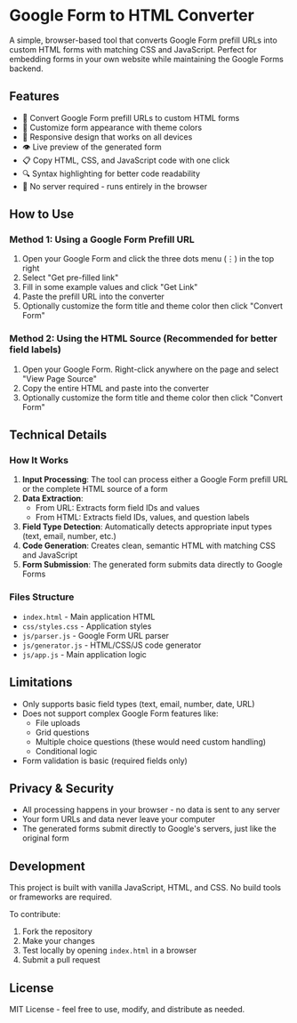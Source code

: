 # Google Form to HTML Converter

A simple, browser-based tool that converts Google Form prefill URLs into custom HTML forms with matching CSS and JavaScript. Perfect for embedding forms in your own website while maintaining the Google Forms backend.

## Features

- 🔄 Convert Google Form prefill URLs to custom HTML forms
- 🎨 Customize form appearance with theme colors
- 📱 Responsive design that works on all devices
- 👁️ Live preview of the generated form
- 📋 Copy HTML, CSS, and JavaScript code with one click
- 🔍 Syntax highlighting for better code readability
- 🚀 No server required - runs entirely in the browser

## How to Use

### Method 1: Using a Google Form Prefill URL

1. Open your Google Form and click the three dots menu (⋮) in the top right
2. Select "Get pre-filled link"
3. Fill in some example values and click "Get Link"
4. Paste the prefill URL into the converter
5. Optionally customize the form title and theme color then click "Convert Form"

### Method 2: Using the HTML Source (Recommended for better field labels)

1. Open your Google Form. Right-click anywhere on the page and select "View Page Source"
2. Copy the entire HTML and paste into the converter
3. Optionally customize the form title and theme color then click "Convert Form"

## Technical Details

### How It Works

1. **Input Processing**: The tool can process either a Google Form prefill URL or the complete HTML source of a form
2. **Data Extraction**: 
   - From URL: Extracts form field IDs and values
   - From HTML: Extracts field IDs, values, and question labels
3. **Field Type Detection**: Automatically detects appropriate input types (text, email, number, etc.)
4. **Code Generation**: Creates clean, semantic HTML with matching CSS and JavaScript
5. **Form Submission**: The generated form submits data directly to Google Forms

### Files Structure

- `index.html` - Main application HTML
- `css/styles.css` - Application styles
- `js/parser.js` - Google Form URL parser
- `js/generator.js` - HTML/CSS/JS code generator
- `js/app.js` - Main application logic

## Limitations

- Only supports basic field types (text, email, number, date, URL)
- Does not support complex Google Form features like:
  - File uploads
  - Grid questions
  - Multiple choice questions (these would need custom handling)
  - Conditional logic
- Form validation is basic (required fields only)

## Privacy & Security

- All processing happens in your browser - no data is sent to any server
- Your form URLs and data never leave your computer
- The generated forms submit directly to Google's servers, just like the original form

## Development

This project is built with vanilla JavaScript, HTML, and CSS. No build tools or frameworks are required.

To contribute:

1. Fork the repository
2. Make your changes
3. Test locally by opening `index.html` in a browser
4. Submit a pull request

## License

MIT License - feel free to use, modify, and distribute as needed.
